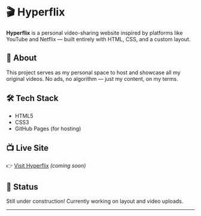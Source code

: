 # 🎬 Hyperflix

**Hyperflix** is a personal video-sharing website inspired by platforms like YouTube and Netflix — built entirely with HTML, CSS, and a custom layout.

## 🚀 About

This project serves as my personal space to host and showcase all my original videos. No ads, no algorithm — just my content, on my terms.

## 🛠️ Tech Stack

- HTML5
- CSS3
- GitHub Pages (for hosting)

## 📺 Live Site

👉 [Visit Hyperflix](https://yourusername.github.io/) *(coming soon)*

## 🧪 Status

Still under construction! Currently working on layout and video uploads.

---

